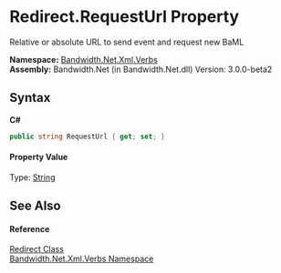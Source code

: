 ﻿# Redirect.RequestUrl Property 
 

Relative or absolute URL to send event and request new BaML

**Namespace:**&nbsp;<a href ="N_Bandwidth_Net_Xml_Verbs.md">Bandwidth.Net.Xml.Verbs</a><br />**Assembly:**&nbsp;Bandwidth.Net (in Bandwidth.Net.dll) Version: 3.0.0-beta2

## Syntax

**C#**<br />
``` C#
public string RequestUrl { get; set; }
```


#### Property Value
Type: <a href="http://msdn2.microsoft.com/en-us/library/s1wwdcbf" target="_blank">String</a>

## See Also


#### Reference
<a href ="T_Bandwidth_Net_Xml_Verbs_Redirect.md">Redirect Class</a><br /><a href ="N_Bandwidth_Net_Xml_Verbs.md">Bandwidth.Net.Xml.Verbs Namespace</a><br />